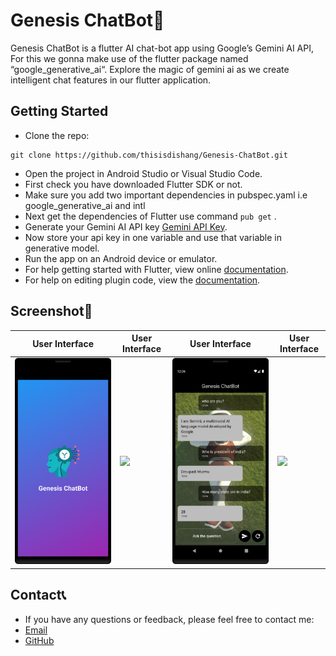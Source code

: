 # Genesis ChatBot🤖

Genesis ChatBot is a flutter AI chat-bot app using Google’s Gemini AI API, For this we gonna make use of the flutter package named “google_generative_ai“. Explore the magic of gemini ai as we create intelligent chat features in our flutter application.

## Getting Started

* Clone the repo:
```
git clone https://github.com/thisisdishang/Genesis-ChatBot.git
```
* Open the project in Android Studio or Visual Studio Code.
* First check you have downloaded Flutter SDK or not.
* Make sure you add two important dependencies in pubspec.yaml i.e google_generative_ai and intl
* Next get the dependencies of Flutter use command `pub get` .
* Generate your Gemini AI API key [Gemini API Key](https://ai.google.dev/).
* Now store your api key in one variable and use that variable in generative model.
* Run the app on an Android device or emulator.
* For help getting started with Flutter, view online [documentation](http://flutter.io/).
* For help on editing plugin code, view the [documentation](https://flutter.io/platform-plugins/#edit-code).

## Screenshot📸

| User Interface                | User Interface                | User Interface                | User Interface                |
|-------------------------------|-------------------------------|-------------------------------|-------------------------------|
| ![](/assets/screenshot/0.png) | ![](/assets/screenshot/1.png) | ![](/assets/screenshot/2.png) | ![](/assets/screenshot/3.png) |

## Contact📞
* If you have any questions or feedback, please feel free to contact me:
* [Email](mailto:dishangkumararana@gmail.com)
* [GitHub](https://github.com/thisisdishang)
